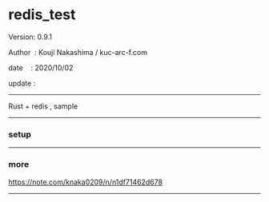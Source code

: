 ﻿# redis_test

 Version: 0.9.1

 Author  : Kouji Nakashima / kuc-arc-f.com

 date    : 2020/10/02 

 update :

***

Rust + redis , sample

***
### setup


***
### more

https://note.com/knaka0209/n/n1df71462d678

***

